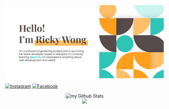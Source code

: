 ![readme-banner](./images/github_banner.jpg)

<a href="https://www.instagram.com/ricky_0625/" target="_blank"><img src="https://img.shields.io/badge/Instagram-%23E4405F.svg?&style=flat-square&logo=instagram&logoColor=white" alt="Instagram"></a>
<a href="https://www.facebook.com/profile.php?id=100005495057655" target="_blank"><img src="https://img.shields.io/badge/Facebook-%231877F2.svg?&style=flat-square&logo=facebook&logoColor=white" alt="Facebook"></a>

<div style="display: flex; flex-direction: column; align-items: center !important;">
  <img style="margin: 0 auto" src="https://github-readme-stats.vercel.app/api?username=Ricky0625&include_all_commits=true&count_private=true&show_icons=true&line_height=20&title_color=2EC4B6&icon_color=FFBF69&text_color=574B4B&bg_color=fff" alt="my Github Stats"/>
  <img style="margin: 0 auto" src="https://github-readme-stats.vercel.app/api/top-langs/?username=Ricky0625&layout=compact&title_color=2EC4B6"/>
</div>
<!---
Ricky0625/Ricky0625 is a ✨ special ✨ repository because its `README.md` (this file) appears on your GitHub profile.
You can click the Preview link to take a look at your changes.
--->

